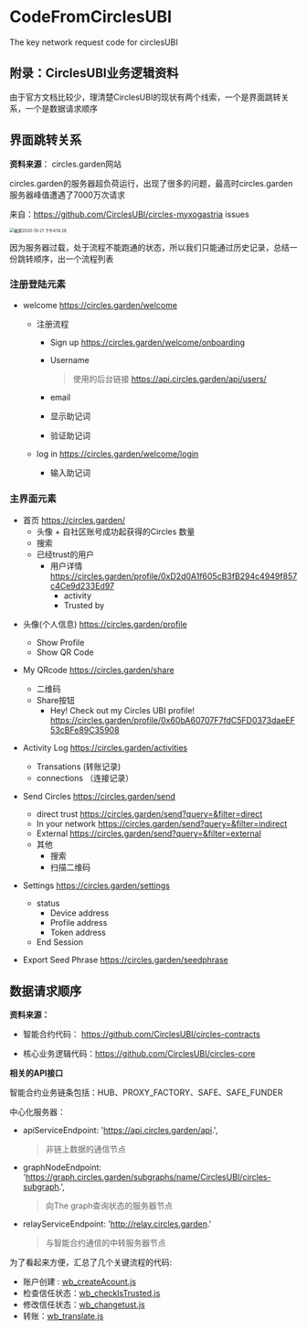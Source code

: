 # CodeFromCirclesUBI
The key network request code for circlesUBI



## 附录：CirclesUBI业务逻辑资料

由于官方文档比较少，理清楚CirclesUBI的现状有两个线索，一个是界面跳转关系，一个是数据请求顺序

## 界面跳转关系

**资料来源**： circles.garden网站

circles.garden的服务器超负荷运行，出现了很多的问题，最高时circles.garden服务器峰值遭遇了7000万次请求

来自：https://github.com/CirclesUBI/circles-myxogastria issues

<img src="/Users/hwb/Desktop/%25E6%2588%25AA%25E5%25B1%258F2020-10-21%2520%25E4%25B8%258B%25E5%258D%25884.14.28.png" alt="截屏2020-10-21 下午4.14.28" style="zoom:50%;" />

因为服务器过载，处于流程不能跑通的状态，所以我们只能通过历史记录，总结一份跳转顺序，出一个流程列表



### 注册登陆元素

- welcome https://circles.garden/welcome

  - 注册流程

    - Sign up https://circles.garden/welcome/onboarding

    - Username 

      > 使用的后台链接 https://api.circles.garden/api/users/

    - email

    - 显示助记词

    - 验证助记词

  - log in  https://circles.garden/welcome/login

    - 输入助记词

    

### 主界面元素

- 首页 https://circles.garden/
  - 头像 + 自社区账号成功起获得的Circles 数量
  - 搜索
  - 已经trust的用户
    - 用户详情 https://circles.garden/profile/0xD2d0A1f605cB3fB294c4949f857c4Ce9d233Ed97
      - activity
      - Trusted by

* 头像(个人信息) https://circles.garden/profile
  * Show Profile
  * Show QR Code

* My QRcode https://circles.garden/share
  * 二维码
  * Share按钮 
    * Hey! Check out my Circles UBI profile! https://circles.garden/profile/0x60bA60707F7fdC5FD0373daeEF53cBFe89C35908
* Activity Log https://circles.garden/activities 
  * Transations  (转账记录)
  * connections （连接记录）
* Send Circles https://circles.garden/send
  *   direct trust https://circles.garden/send?query=&filter=direct
  *   In your network https://circles.garden/send?query=&filter=indirect
  *   External https://circles.garden/send?query=&filter=external
  *   其他
      * 搜索
      * 扫描二维码
* Settings https://circles.garden/settings
  * status
    * Device address
    * Profile address
    * Token address
  * End Session
* Export Seed Phrase https://circles.garden/seedphrase



## 数据请求顺序

**资料来源：**

- 智能合约代码： https://github.com/CirclesUBI/circles-contracts

- 核心业务逻辑代码：https://github.com/CirclesUBI/circles-core

  

**相关的API接口**

智能合约业务链条包括：HUB、PROXY_FACTORY、SAFE、SAFE_FUNDER

中心化服务器：

- apiServiceEndpoint: 'https://api.circles.garden/api.',

  > 非链上数据的通信节点

- graphNodeEndpoint: 'https://graph.circles.garden/subgraphs/name/CirclesUBI/circles-subgraph.',

  > 向The graph查询状态的服务器节点

- relayServiceEndpoint: 'http://relay.circles.garden.'

  >  与智能合约通信的中转服务器节点



为了看起来方便，汇总了几个关键流程的代码:

- 账户创建 : [wb_createAcount.js](https://github.com/ChinaDefi/CodeFromCirclesUBI/blob/main/wb_createAcount.js)
- 检查信任状态：[wb_checkIsTrusted.js](https://github.com/ChinaDefi/CodeFromCirclesUBI/blob/main/wb_checkIsTrusted.js)
- 修改信任状态：[wb_changetust.js](https://github.com/ChinaDefi/CodeFromCirclesUBI/blob/main/wb_changetust.js)
- 转账：[wb_translate.js](https://github.com/ChinaDefi/CodeFromCirclesUBI/blob/main/wb_translate.js)



